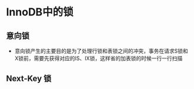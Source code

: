 # InnoDB中的锁

## 意向锁

- 意向锁产生的主要目的是为了处理行锁和表锁之间的冲突，事务在请求S锁和X锁前，需要先获得对应的IS、IX锁，这样省的加表锁的时候一行一行扫描

## Next-Key 锁


